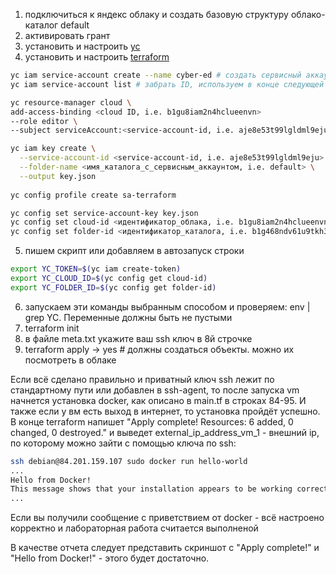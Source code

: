 1. подключиться к яндекс облаку и создать базовую структуру облако-каталог default
2. активировать грант
3. установить и настроить [yc](https://yandex.cloud/ru/docs/cli/quickstart)
4. установить и
   настроить [terraform](https://yandex.cloud/ru/docs/tutorials/infrastructure-management/terraform-quickstart)

```bash
yc iam service-account create --name cyber-ed # создать сервисный аккаунт cyber-ed
yc iam service-account list # забрать ID, используем в конце следующей команды

yc resource-manager cloud \
add-access-binding <cloud ID, i.e. b1gu8iam2n4hclueenvn> 
--role editor \
--subject serviceAccount:<service-account-id, i.e. aje8e53t99lgldml9eju>

yc iam key create \
  --service-account-id <service-account-id, i.e. aje8e53t99lgldml9eju> \
  --folder-name <имя_каталога_с_сервисным_аккаунтом, i.e. default> \
  --output key.json
  
yc config profile create sa-terraform

yc config set service-account-key key.json
yc config set cloud-id <идентификатор_облака, i.e. b1gu8iam2n4hclueenvn>
yc config set folder-id <идентификатор_каталога, i.e. b1g468ndv61u9tkh3f17>
```

5. пишем скрипт или добавляем в автозапуск строки

```bash
export YC_TOKEN=$(yc iam create-token)
export YC_CLOUD_ID=$(yc config get cloud-id)
export YC_FOLDER_ID=$(yc config get folder-id) 
```

6. запускаем эти команды выбранным способом и проверяем: env | grep YC. Переменные должны быть не пустыми
7. terraform init
8. в файле meta.txt укажите ваш ssh ключ в 8й строчке
9. terraform apply -> yes # должны создаться объекты. можно их посмотреть в облаке

Если всё сделано правильно и приватный ключ ssh лежит по стандартному пути или добавлен в ssh-agent, то после запуска vm
начнется установка docker, как описано в main.tf в строках 84-95. И также если у вм есть выход в интернет, то установка
пройдёт успешно. В конце terraform напишет "Apply complete! Resources: 6 added, 0 changed, 0 destroyed." и выведет
external_ip_address_vm_1 - внешний ip, по которому можно зайти с помощью ключа по ssh:

```bash
ssh debian@84.201.159.107 sudo docker run hello-world
...
Hello from Docker!
This message shows that your installation appears to be working correctly.
...
```

Если вы получили сообщение с приветствием от docker - всё настроено корректно и лабораторная работа считается выполненой

В качестве отчета следует представить скриншот с "Apply complete!" и "Hello from Docker!" - этого будет достаточно.
